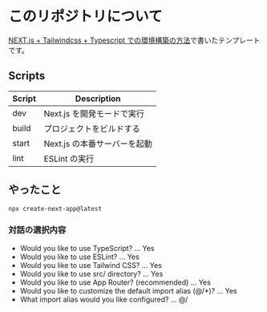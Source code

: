 # このリポジトリについて

[NEXT.js + Tailwindcss + Typescript での環境構築の方法](https://logbook.saildesignworks.com/articles/w1wq4ujqf)で書いたテンプレートです。

## Scripts

| Script | Description                  |
| ------ | ---------------------------- |
| dev    | Next.js を開発モードで実行   |
| build  | プロジェクトをビルドする     |
| start  | Next.js の本番サーバーを起動 |
| lint   | ESLint の実行                |

## やったこと

```
npx create-next-app@latest
```

### 対話の選択内容

- Would you like to use TypeScript? … Yes
- Would you like to use ESLint? … Yes
- Would you like to use Tailwind CSS? … Yes
- Would you like to use src/ directory? … Yes
- Would you like to use App Router? (recommended) … Yes
- Would you like to customize the default import alias (@/\*)? … Yes
- What import alias would you like configured? … @/
